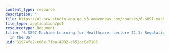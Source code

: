 ```yaml
---
content_type: resource
description: ''
file: https://ol-ocw-studio-app-qa.s3.amazonaws.com/courses/6-s897-machine-learning-for-healthcare-spring-2019/31974fc2c06e71ba4932e652cc0e7103_MIT6_S897S19_lec22-1.pdf
file_type: application/pdf
resourcetype: Document
title: '6.S897 Machine Learning for Healthcare, Lecture 22.1: Regulation of ML/AI
  in the US'
uid: 31974fc2-c06e-71ba-4932-e652cc0e7103
---
```

